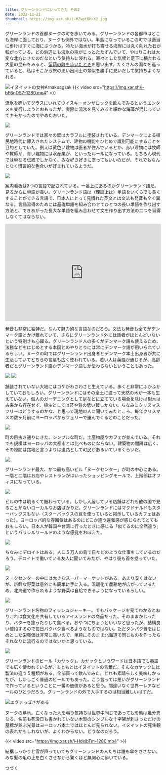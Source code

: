 ```yaml
---
title: グリーンランドにいってきた その2
date: 2022-11-21
thumbnail: https://img.xar.sh/i-MZwpt6H-X2.jpg
---
```


グリーンランドの首都ヌークの町を歩いてみる。グリーンランドの各都市はどこも海岸に面しており、ヌークも例外ではない。半島になっているこの町では適当に歩けばすぐに海にぶつかる。冷たい海水が打ち寄せる海岸には丸く削れた石が転がっている。どの浜辺にも海氷の塊がじっとたたずんでいて、やはりこれは大変な北方にきたのだなという気持ちに浸れる。寒々とした気候と足下に横たわる大量の昆布をみると、[留萌の町を歩いたとき](/post/1646945742/)を思い出す。たくさんの国々を巡っていると、私はそこから旅の思い出同士の類似を勝手に見いだして気持ちよくなれる。

![イヌイットの女神Arnakuagsak](https://img.xar.sh/i-Nt595wB-X2.jpg)
{{< video src="https://img.xar.sh/i-bF6qDS7-1280.mp4" >}}

流氷を砕いてグラスにいれてウイスキーオンザロックを飲んでみるというエンタメを実行しようとおもったが、実際に流氷を見てみると細かな海藻が混じっていてキモかったのでやめたおいた。

![](https://img.xar.sh/i-57cWV4p-X2.jpg)

グリーンランドでは家々の壁はカラフルに塗装されている。デンマークによる植民地時代に導入されたシステムで、建物の機能をひとめで識別可能にすることを目的としていた。例えば黄色い建物は医者が住んでいるとか、赤い建物には牧師や教師が、青い建物には水産業が、といったルールになっている。もちろん現代では単なる伝統でしかなく、みな好き好きに塗ってもいいのだが、それでもなんとなく慣習的な色合いが好まれているようだ。

![](https://img.xar.sh/i-LVbjgWH-X2.jpg)

案内看板は3つの言語で記されている。一番上にあるのがグリーンランド語だ。見るからに単語が長い。グリーンランド語は（理論上は）単語をいくらでも長くすることができる言語で、日本人にとって見慣れた英文とは文法も発音も全く異なる。言語習得のためには基礎単語を組み合わせてひとつの長い単語を作り出す方法と、できあがった長大な単語を組み合わせて文を作り出す方法の二つを習得しなくてはならない。

<iframe width="100%" height="315" src="https://www.youtube.com/embed/6yRBOIaPQNo?start=11" title="YouTube video player" frameborder="0" allow="accelerometer; autoplay; clipboard-write; encrypted-media; gyroscope; picture-in-picture" allowfullscreen></iframe>

発音も非常に独特だ。なんて魅力的な言語なのだろう。文法も発音も全てがデンマーク語とかけ離れていて、さらにグリーンランド外には話者がほとんどいないという特別さも心躍る。グリーンランド人の多くがデンマーク語も使えるため、法務などをはじめとする本国とのやりとりには常にデンマーク語が用いられているらしい。ヌークの町ではグリーンランド出身者とデンマーク本土出身者が共に生活していてどちらの言葉も広く使われている。若い人は英語が通じるが、高齢者だとグリーンランド語かデンマーク語しか伝わらないということもあった。

![](https://img.xar.sh/i-MQDxbmM-X2.jpg)
![](https://img.xar.sh/i-d36L25w-X2.jpg)

舗装されていない大地にはコケがわさわさと生えている。歩くと非常にふかふかしていておもしろい。グリーンランドにはその全土に渡って天然の木が一本も生えていない。個人のガーデニングとして庭などに立てている場合を除けば樹木は古来から存在せず、植生としては苔や背の低い藪しかない。ちなみにクリスマスツリーはどうするのかな、と思って現地の人に聞いてみたところ、毎年クリスマスの数ヶ月前にヨーロッパからフェリーで運んでくるとのことだった。

![](https://img.xar.sh/i-z4hH6Ng-X2.jpg)

町の目抜き通りにきた。シンプルな町だ。土産物屋やカフェが並んでいる。それでも規模はヨーロッパの大都市とは比べものにならない。建築物の間隔は広く、その隙間は路地と言うよりは道路として町民があるいているくらいだ。

![](https://img.xar.sh/i-tFZX46Q-X2.jpg)

グリーンランド最大、かつ最も高いビル「ヌークセンター」が町の中心にある。一階と二階はお店やレストランがはいったショッピングモールで、上階部はオフィスになっている。

![](https://img.xar.sh/i-BnJpcDH-X2.jpg)

ビルの中は明るくて賑わっている。しかし入居している店舗はどれも他の国で見ることがないローカルなお店ばかりだ。グリーンランドにはマクドナルドもスターバックスもない（スターバックスの豆を使っていると掲示しているカフェはあった）。ヨーロッパ的な雰囲気はあるのにどこか違う違和感が感じられてとてもおもしろい。日本人が韓国や台湾に行ったときに感じる「似てるのに全然違う」というパラレルワールドのような感覚をおぼえた。

![](https://img.xar.sh/i-StRrMz6-X2.jpg)

ちなみにデロイトはある。人口５万人の島で日々どのような仕事をしているのだろう。デロイトで働いている友人に聞いてみたが、やはり彼も首を捻っていた。

![](https://img.xar.sh/i-JNTMMCX-X2.jpg)

ヌークセンターの中には大きなスーパーマーケットがある。あまり安くはないが、新鮮な野菜は意外にも簡単に手に入る。温暖化で農耕地が広がっているため、北海道で作られるような野菜は自給できるようになっているらしい。

![](https://img.xar.sh/i-mzb83dV-X2.jpg)

グリーンランド名物のフィッシュジャーキー。でもパッケージを見てわかるとおりこれは食文化を共有しているアイスランドの商品だった。そのままかじったり、バターを塗ったりして食べる。おやつにちょうどいいなと思ったが、結構良い値段するので毎日バクバク食べるようなものではない。ただタンパク質をはじめとした栄養価は非常に高いので、単純にそのまま北海道で同じものを作ったらそれなりに流行るのではないかと思っている。

![](https://img.xar.sh/i-wLWTbKX-X2.jpg)

グリーンランドのビール「カヤック」。カヤックというワードは日本語でも英語でも広く使われているが、もともとはイヌイットの言葉だ。そんなカヤックには製法の違う５種類がある。全部買って飲んでみた。どれも素晴らしく美味しかったが、しかしごく普通のビールでもあった。こう言っては悪いがグリーンランドで作っているということに一番の価値があると思う。間違いなく世界一レアなビールのひとつだろう。グリーンランドの外で入手するのは相当難しいはずだ。

![エヴァっぽさがある](https://img.xar.sh/i-cSkHdm7-X2.jpg)

ヌークの墓地。亡くなった人を弔う気持ちは世界中同じであっても形態は幾分異なる。名前も死没日も書かれていない木製のシンプルな十字架が刺さっただけの墓標が並ぶ光景はヨーロッパ本土ではほとんど見られない。イヌイットの死生観の表れかもしれないが、よくわからない。どうなのだろう。

{{< video src="https://img.xar.sh/i-HdxjbTm-1280.mp4" >}}

結構しっかりと雪が降っていてもグリーンランドの人たちは誰も傘をささない。みな髪の毛の上を白くさせながら驚くほど無関心に歩いている。

つづく
